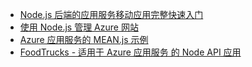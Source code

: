 - [Node.js 后端的应用服务移动应用完整快速入门](https://azure.microsoft.com/resources/samples/app-service-mobile-nodejs-backend-quickstart/)
- [使用 Node.js 管理 Azure 网站](https://azure.microsoft.com/resources/samples/app-service-web-nodejs-manage/)
- [Azure 应用服务的 MEAN.js 示例](https://azure.microsoft.com/resources/samples/meanjs/)
- [FoodTrucks - 适用于 Azure 应用服务 的 Node API 应用](https://azure.microsoft.com/resources/samples/app-service-api-node-food-trucks/)